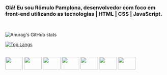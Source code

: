 ### Olá! Eu sou Rômulo Pamplona, desenvolvedor com foco em front-end utilizando as tecnologias | HTML | CSS | JavaScript.
</br>

![Anurag's GitHub stats](https://github-readme-stats.vercel.app/api?username=RomuloPA&show_icons=true&theme=highcontrast)

<!--[![Top Langs](https://github-readme-stats.vercel.app/api/top-langs/?username=RomuloPA)](https://github.com/RomuloPA/github-readme-stats)-->

[![Top Langs](https://github-readme-stats.vercel.app/api/top-langs/?username=RomuloPA&hide_progress=true)](https://github.com/RomuloPA/github-readme-stats)

<div style="display: inline_block"><br>
  <!--https://devicon.dev/-->
  <img align="center" height="40" width="55" src="https://cdn.jsdelivr.net/gh/devicons/devicon/icons/java/java-original-wordmark.svg">
  <img align="center" height="40" width="55" src="https://cdn.jsdelivr.net/gh/devicons/devicon/icons/html5/html5-plain-wordmark.svg">
  <img align="center" height="40" width="55" src="https://cdn.jsdelivr.net/gh/devicons/devicon/icons/css3/css3-plain-wordmark.svg">
  <img align="center" height="40" width="55" src="https://cdn.jsdelivr.net/gh/devicons/devicon/icons/javascript/javascript-plain.svg">
  <img align="center" height="40" width="55" src="https://cdn.jsdelivr.net/gh/devicons/devicon/icons/angularjs/angularjs-original.svg">
  <img align="center" height="40" width="55" src="https://cdn.jsdelivr.net/gh/devicons/devicon/icons/typescript/typescript-plain.svg">
  <img align="center" height="40" width="55" src="https://cdn.jsdelivr.net/gh/devicons/devicon/icons/mysql/mysql-original-wordmark.svg">
</div>



<!--
**RomuloPA/RomuloPa** is a ✨ _special_ ✨ repository because its `README.md` (this file) appears on your GitHub profile.

Here are some ideas to get you started:

- 🔭 I’m currently working on ...
- 🌱 I’m currently learning ...
- 👯 I’m looking to collaborate on ...
- 🤔 I’m looking for help with ...
- 💬 Ask me about ...
- 📫 How to reach me: ...
- 😄 Pronouns: ...
- ⚡ Fun fact: ...
-->
